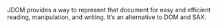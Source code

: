 JDOM provides a way to represent that document for easy and efficient reading, manipulation, and writing. It’s an alternative to DOM and SAX.

